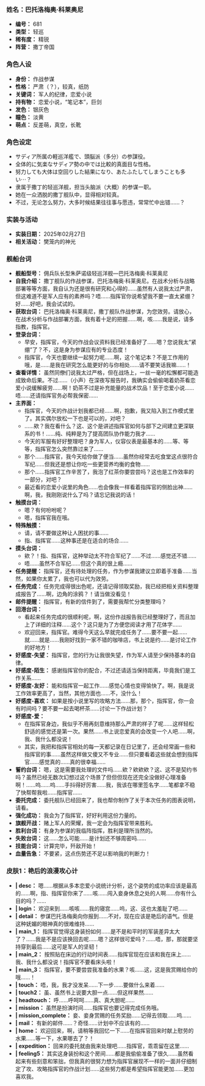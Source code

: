 ### 姓名：巴托洛梅奥·科莱奥尼
* **编号：** 681
* **类型：** 轻巡
* **稀有度：** 精锐
* **阵营：** 撒丁帝国


### 角色人设
* **身份：** 作战参谋
* **性格：** 严肃（？），较真，纸防
* **关键词：** 军人的纪律，恋爱小说
* **持有物：** 恋爱小说，“笔记本”，巨剑
* **发色：** 银灰色
* **瞳色：** 淡黄
* **萌点：** 反差萌，真空，长靴


### 角色设定
* サディア所属の軽巡洋艦で、頭脳派（多分）の参謀役。
* 全体的に気楽なサディア勢の中では比較的真面目な性格。
* 努力しても大体は空回りした結果になり、あたふたしてしまうことも多い⋯？
* 隶属于撒丁的轻巡洋舰，担当头脑派（大概）的参谋一职。
* 她在一众洒脱的撒丁舰队中，显得相对较真。
* 不过，无论怎么努力，大多时候结果往往事与愿违，常常忙中出错……？


### 实装与活动
* **实装日期：** 2025年02月27日
* **相关活动：** 樊笼内的神光


### 舰船台词
* **舰船型号：** 佣兵队长型朱萨诺级轻巡洋舰—巴托洛梅奥·科莱奥尼
* **自我介绍：** 撒丁舰队的作战参谋，巴托洛梅奥·科莱奥尼。在战术分析与战略部署等等方面，我自认为还是很有研究和心得的……虽然有人说我太过严肃，但这难道不是军人应有的素养吗？唔……指挥官你说希望我不要一直太紧绷？好……好吧，我会试试的。
* **获取台词：** 巴托洛梅奥·科莱奥尼，撒丁舰队作战参谋，为您效劳。请放心，在战术分析与作战部署方面，我有着十足的把握……啊，咳……我是说，请多指教，指挥官。
* **登录台词：**
  * 早安，指挥官，今天的作战会议资料我已经准备好了……嗯？您说我太“紧绷”了？不，这是身为参谋应有的专业态度！
  * 指挥官，今天也要继续一起努力呢……啊，这个笔记本？不是工作用的哦，是……是我在研究怎么能更好的与你相处……请不要笑话我嘛……！
* **查看详情：** 虽然同僚们说我太过严格，但在战场上，一丝一毫的松懈都可能造成致命后果。不过……（小声）在深夜写报告时，我确实会偷偷喝着奶茶看恋爱小说缓解疲劳……啊！奶茶不过是补充能量的战术饮品！至于恋爱小说……唔……还请指挥官务必帮我保密……
* **主界面：**
  * 指挥官，今天的作战计划我都已经……啊，抱歉，我又陷入到工作模式里了。其实偶尔放松一下也是可以的，对吧？
  * ……欸？我在看什么？这、这个是讲述指挥官如何与部下之间建立更深联系的书！……纯、纯粹是为了提高团队协作能力我才……
  * 今天的军服有好好整理吧？身为军人，仪容仪表是最基本的……等、等等，指挥官怎么突然靠过来了……
  * 那个……指挥官，我今天给你做了便当……虽然你经常去吃食堂这点很符合军纪……但我还是想让你吃一些更营养均衡的食物……
  * 那个……指挥官工作辛苦了，我泡了红茶你要尝尝吗？这也是工作效率的一部分，对吧？
  * 最近看的恋爱小说里的角色……也会像我一样看着指挥官的侧脸出神……啊，我，我刚刚说什么了吗？请忘记我说的话！
* **触摸台词：**
  * 嗯？有何吩咐呢？
  * 嗯，指挥官我在哦。
* **特殊触摸：**
  * 请，请不要做这种让人困扰的事……
  * 指、指挥官……这种事还是在适合的场合……
* **摸头台词：**
  * 欸？！指、指挥官，这种举动太不符合军纪了……不过……感觉还不错……
  * 唔……虽然不合军纪……但这个真的很上瘾……
* **任务提醒：** 指挥官，还有待处理的任务，作为参谋我建议立即着手准备……当然，如果你太累了，我也可以代为效劳。
* **任务完成：** 任务完成得很出色呢，还请记得领取奖励，我已经把相关资料整理成报告了……啊，边角的涂鸦？！请当做没看见！
* **邮件提醒：** 指挥官，有新的信件到了，需要我帮忙分类整理吗？
* **回港台词：**
  * 看起来任务完成的很顺利呢，啊，这份作战报告我已经整理好了，而且加上了详细的注释……这个？这只是为了方便您阅读才用了花体字……
  * 欢迎回来，指挥官。难得今天这么早就完成任务了……要不要一起……就……就是……我刚好找到一家不错的咖啡店，书上说是约……是讨论工作的好地方！
* **好感度-失望：** 指挥官，您的行为让我很失望，作为军人请至少保持基本的自律。
* **好感度-陌生：** 感谢指挥官你的配合，不过还请适当保持距离，毕竟我们是工作关系……
* **好感度-友好：** 能和指挥官一起工作……感觉心情也变得愉快了。啊，我是说工作效率更高了，当然，其他方面也……不，没什么！
* **好感度-喜欢：** 如果是按小说里写的攻略方法……那，那个，指挥官，你一会有时间吗？要不要一起去喝杯茶……讨论一下作战计划？
* **好感度-爱：**
  * 在指挥官身边，我似乎不用再刻意维持那么严肃的样子了呢……这样轻松舒适的感觉还是第一次。果然……书上说恋爱真的会改变一个人吧……啊，我、我什么都没说！
  * 其实，我把和指挥官相处的每一天都记录在日记里了，还会经常画一些和指挥官的事……虽然这样做又傻又不专业……但只要看着这些就会想到指挥官……感觉真的……真的很幸福……
* **誓约台词：** 嗯，这是需要我处理的文件吗……欸？欸欸欸？这、这不是契约书吗？虽然已经无数次幻想过这个场景了但但但现在还完全没做好心理准备啊！……呜……呜……手抖得好厉害……我，我该在哪里签名字……笔都拿不稳了快帮帮我啦……指挥官……
* **委托完成：** 委托舰队已经回来了，我也帮你制作了关于本次任务的图表说明，请看。
* **强化成功：** 我会为了指挥官，好好利用这份力量的。
* **旗舰开战：** 赌上军人的荣耀，我一定会为指挥官带来胜利。
* **胜利台词：** 有身为参谋的我临阵指挥，胜利是理所当然的。
* **失败台词：** 这……怎么可能……是计划还不够周密吗……
* **技能台词：** 计算完毕，歼敌开始！
* **血量告急：** 不要紧，这点伤势还不足以影响我的判断力！


### 皮肤1：艳后的浪漫攻心计
* **| desc：** 嗯……根据从多本恋爱小说统计分析，这个姿势的成功率应该是最高的……啊，指、指挥官你来了……咳……闯入妾身休息之处的人啊……你有什么目的吗？……
* **| login：** 欢迎来到……咳咳……我的寝宫……呜，这、这也太羞耻了吧……
* **| detail：** 参谋巴托洛梅奥向你报到……不对，现在应该是艳后的语气。但是这种妩媚的眼神真的很难维持……
* **| main_1：** 指挥官觉得这身装扮如何……是不是和平时的军装差异太大了？……我是不是应该换回去呢……嗯？这样很可爱吗？……唔，那，那就要坚持穿到最后……这可是军人的坚韧！
* **| main_2：** 按照贴在床边的行动时间表……指挥官现在应该和我在床上……我、我什么都没说！指挥官不要看床头啦！
* **| main_3：** 指挥官，要不要尝尝我准备的水果？咳……这，这是我赏赐给你的哦……！
* **| touch：** 唔，我，我才没发呆……下一步……要做什么来着……
* **| touch2：** 虽、虽然书上说要大胆一点……但这样果然……
* **| headtouch：** 呼……呼呵呵……真、真大胆呢……
* **| mission：** 虽然是扮演时间……指挥官也要记得完成任务哦。
* **| mission_complete：** 妾、妾身赏赐的任务奖励……记得去领取……呜……
* **| mail：** 有新的邮件……？奇怪……计划中不应该有的……
* **| home：** 欢迎回来，啊，请稍等我回忆一下……在指挥官回来时献上慰劳的水果……等一下，水果哪去了？！
* **| expedition：** 回来的委托就由我来处理吧……指挥官，乖乖留在这里……
* **| feeling5：** 其实这身装扮和这个房间……都是我偷偷准备了很久……虽然看起来有些刻意和笨拙，但我真的很努力想为指挥官展现不一样的一面并仔细制定了攻、攻略指挥官的作战计划……这些努力都是希望指挥官能更加……更加喜欢我。
